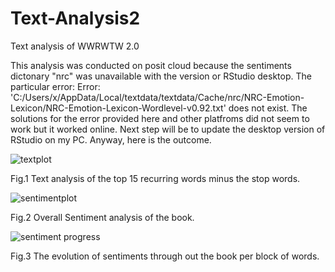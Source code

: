 # Text-Analysis2
Text analysis of WWRWTW 2.0 

This analysis was conducted on posit cloud because the sentiments dictonary "nrc" was unavailable with the version or RStudio desktop.
The particular error:
Error: 'C:/Users/x/AppData/Local/textdata/textdata/Cache/nrc/NRC-Emotion-Lexicon/NRC-Emotion-Lexicon-Wordlevel-v0.92.txt' does not exist.
The solutions for the error provided here and other platfroms did not seem to work but it worked online. Next step will be to update the desktop version of RStudio on my PC.
Anyway, here is the outcome.

![textplot](https://user-images.githubusercontent.com/46922974/210528223-d5d9820d-2fef-4f24-8812-257a9fa63e66.png)
<figcaption>Fig.1 Text analysis of the top 15 recurring words minus the stop words.
  
![sentimentplot](https://user-images.githubusercontent.com/46922974/210530599-1acfee81-a9c0-41a2-97ca-82b04876ebcf.png)
<figcaption>Fig.2 Overall Sentiment analysis of the book.
  
![sentiment progress](https://user-images.githubusercontent.com/46922974/210530826-114b96c0-f378-42f1-a931-62e1379540f3.png)
<figcaption>Fig.3 The evolution of sentiments through out the book per block of words.
